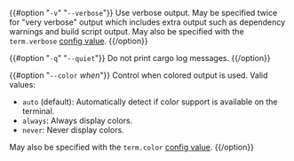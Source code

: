 {{#option "`-v`" "`--verbose`"}}
Use verbose output. May be specified twice for "very verbose" output which
includes extra output such as dependency warnings and build script output.
May also be specified with the `term.verbose`
[config value](../reference/config.html).
{{/option}}

{{#option "`-q`" "`--quiet`"}}
Do not print cargo log messages.
{{/option}}

{{#option "`--color` _when_"}}
Control when colored output is used. Valid values:

- `auto` (default): Automatically detect if color support is available on the
  terminal.
- `always`: Always display colors.
- `never`: Never display colors.

May also be specified with the `term.color`
[config value](../reference/config.html).
{{/option}}
